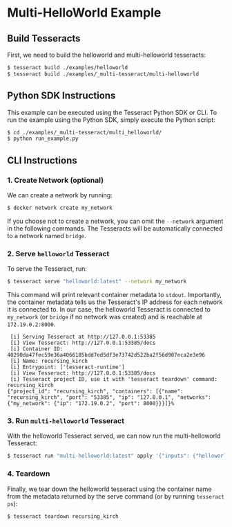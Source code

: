 # Multi-HelloWorld Example

## Build Tesseracts

First, we need to build the helloworld and multi-helloworld tesseracts:

```bash
$ tesseract build ./examples/helloworld
$ tesseract build ./examples/_multi-tesseract/multi-helloworld
```

## Python SDK Instructions

This example can be executed using the Tesseract Python SDK or CLI. To run the example using the Python SDK, simply execute the Python script:

```bash
$ cd ./examples/_multi-tesseract/multi_helloworld/
$ python run_example.py
```

## CLI Instructions

### 1. Create Network (optional)

We can create a network by running:

```bash
$ docker network create my_network
```

If you choose not to create a network, you can omit the `--network` argument in the following commands. The Tesseracts will be automatically connected to a network named `bridge`.


### 2. Serve `helloworld` Tesseract

To serve the Tesseract, run:

```bash
$ tesseract serve "helloworld:latest" --network my_network
```

This command will print relevant container metadata to `stdout`. Importantly, the container metadata tells us the Tesseract's IP address for each network it is connected to. In our case, the helloworld Tesseract is connected to `my_network` (or `bridge` if no network was created) and is reachable at `172.19.0.2:8000`.

```
 [i] Serving Tesseract at http://127.0.0.1:53385
 [i] View Tesseract: http://127.0.0.1:53385/docs
 [i] Container ID: 40290da47fec59e36a4066185bdd7ed5df3e73742d522ba2f56d907eca2e3e96
 [i] Name: recursing_kirch
 [i] Entrypoint: ['tesseract-runtime']
 [i] View Tesseract: http://127.0.0.1:53385/docs
 [i] Tesseract project ID, use it with 'tesseract teardown' command: recursing_kirch
{"project_id": "recursing_kirch", "containers": [{"name": "recursing_kirch", "port": "53385", "ip": "127.0.0.1", "networks": {"my_network": {"ip": "172.19.0.2", "port": 8000}}}]}%
```

### 3. Run `multi-helloworld` Tesseract

With the helloworld Tesseract served, we can now run the multi-helloworld Tesseract:

```bash
$ tesseract run "multi-helloworld:latest" apply '{"inputs": {"helloworld_tesseract_url": "172.19.0.2:8000" , "name": "YOU"}}' --network my_network
```

### 4. Teardown

Finally, we tear down the helloworld tesseract using the container name from the metadata returned by the serve command (or by running `tesseract ps`):

```bash
$ tesseract teardown recursing_kirch
```
